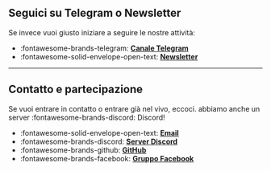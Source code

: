 ## Seguici su Telegram o Newsletter
Se invece vuoi giusto iniziare a seguire le nostre attività:

<div class="grid cards" markdown>

- :fontawesome-brands-telegram: **[Canale Telegram](https://t.me/org2050x)**  
- :fontawesome-solid-envelope-open-text: **[Newsletter](https://cecere.substack.com/)**  

</div>

---

## Contatto e partecipazione
Se vuoi entrare in contatto o entrare già nel vivo, eccoci. abbiamo anche un server :fontawesome-brands-discord: Discord!

<div class="grid cards" markdown>

- :fontawesome-solid-envelope-open-text: **[Email](mailto:stefano.cecere@gmail.com)**  
- :fontawesome-brands-discord: **[Server Discord](https://discord.gg/VUjgGtDgAh)**  
- :fontawesome-brands-github: **[GitHub](https://github.com/2050x)**  
- :fontawesome-brands-facebook: **[Gruppo Facebook](https://www.facebook.com/groups/2050x)**  
</div>
